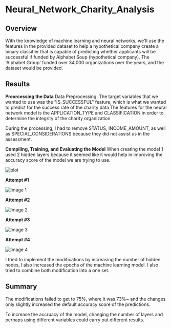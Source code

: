 # Neural_Network_Charity_Analysis

## Overview 

With the knowledge of machine learning and neural networks, we'll use the features in the provided dataset to help a hypothetical company create a binary classifier that is capable of predicting whether applicants will be successful if funded by Alphabet Soup (hypothetical company). The 'Alphabet Group' funded over 34,000 organizations over the years, and the dataset would be provided. 



## Results

**Preorcessing the Data**
Data Preprocessing: The target variables that we wanted to use was the "IS_SUCCESSFUL" feature, which is what we wanted to predict for the success rate of the charity data
The features for the neural network model is the APPLICATION_TYPE and CLASSIFICATION in order to determine the integrity of the charity organization

During the processing, I had to remove STATUS, INCOME_AMOUNT, as well as SPECIAL_CONSIDERATIONS because they did not assist us in the assessment.





**Compiling, Training, and Evaluating the Model**
When creating the model 1 used 2 hidden layers because it seemed like it would help in improving the accuracy score of the model we are trying to use.

![plot](https://user-images.githubusercontent.com/89154507/147517295-adf032ad-509f-4249-bc75-2de068fbe125.png)


**Attempt #1**

![Image 1](https://user-images.githubusercontent.com/89154507/147517367-0c53aeb9-835c-44c6-aedc-3653490a227e.png)


**Attempt #2**

![Image 2](https://user-images.githubusercontent.com/89154507/147517381-ac1c8ff9-d9f4-4688-ac57-6fd8bc9177ca.png)


**Attempt #3**

![Image 3](https://user-images.githubusercontent.com/89154507/147517385-caa7a39f-e2e1-4ff9-a7e8-c379d89f48d2.png)


**Attempt #4**

![Image 4](https://user-images.githubusercontent.com/89154507/147517389-42ea6e59-3dd9-4480-9ff4-5108f496c35a.png)


I tried to implement the modifications by increasing the number of hidden nodes, I also increased the epochs of the machine learning model. 
I also tried to combine both modification into a one set. 

## Summary

The modifications failed to get to 75%, where it was 73%~ and the changes only slightly increased the default accuracy score of the predictions.

To increase the accruacy of the model, changing the number of layers and perhaps using different variables could carry out different results.

